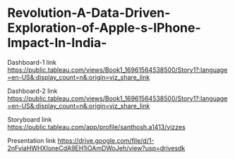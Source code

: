 # Revolution-A-Data-Driven-Exploration-of-Apple-s-IPhone-Impact-In-India-



Dashboard-1 link
https://public.tableau.com/views/Book1_16961564538500/Story1?:language=en-US&:display_count=n&:origin=viz_share_link

Dashboard-2 link
https://public.tableau.com/views/Book1_16961564538500/Story1?:language=en-US&:display_count=n&:origin=viz_share_link

Storyboard link
https://public.tableau.com/app/profile/santhosh.a1413/vizzes

Presentation link
https://drive.google.com/file/d/1-2nFviaHWHXIoneCdA9EH1iOAmDWoJeh/view?usp=drivesdk
